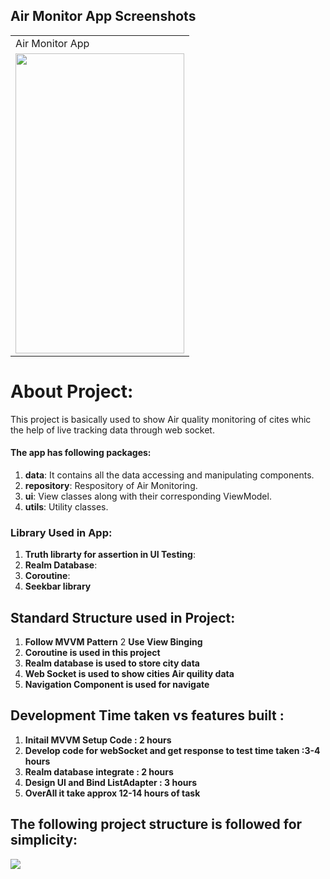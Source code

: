 ## Air Monitor App Screenshots

<table>
  <tr>
    <td>Air Monitor App</td>
   
  </tr>
  <tr>
    <td><img src="https://user-images.githubusercontent.com/18350065/143781440-dfe33067-c79d-4659-a6bf-d8d13072cb07.jpg" width=270 height=480></td>
    </tr>
 </table>
 
 # About Project:
 This project is basically used to show Air quality monitoring of cites whic the help of live tracking data through web socket.
 


#### The app has following packages:
1. **data**: It contains all the data accessing and manipulating components.
2. **repository**: Respository of Air Monitoring.
3. **ui**: View classes along with their corresponding ViewModel.
4. **utils**: Utility classes.

### Library Used in App:
1. **Truth librarty for assertion in UI Testing**:
2. **Realm Database**:
3. **Coroutine**:
4. **Seekbar library**

## Standard Structure used in Project:
1. **Follow MVVM Pattern**
2  **Use View Binging**
3. **Coroutine is used in this project**
4. **Realm database is used to store city data**
5. **Web Socket is used to show cities Air quility data**
6. **Navigation Component is used for navigate**

## Development Time taken vs features built :
1. **Initail MVVM Setup Code : 2 hours**
2. **Develop code for webSocket and get response to test time taken :3-4 hours**
3. **Realm database integrate : 2 hours**
4. **Design UI and Bind ListAdapter : 3 hours**
5. **OverAll it take approx 12-14 hours of task**

## The following project structure is followed for simplicity:
<p align="left">
    <img src="https://user-images.githubusercontent.com/18350065/143781491-f563c1a5-a12c-49c2-a7e5-fc05ef43c422.PNG">
</p>
<br>
